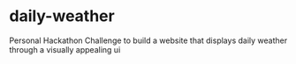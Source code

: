 # daily-weather
Personal Hackathon Challenge to build a website that displays daily weather through a visually appealing ui
